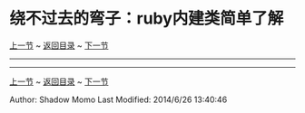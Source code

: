 # 绕不过去的弯子：ruby内建类简单了解 #
[上一节](https://shadowmomo.github.io/rgss3-guide/p/seventh.html) ~ [返回目录](https://shadowmomo.github.io/rgss3-guide/) ~ [下一节](https://shadowmomo.github.io/rgss3-guide/p/ninth.html)

---


---
[上一节](https://shadowmomo.github.io/rgss3-guide/p/seventh.html) ~ [返回目录](https://shadowmomo.github.io/rgss3-guide/) ~ [下一节](https://shadowmomo.github.io/rgss3-guide/p/ninth.html)

Author: Shadow Momo
Last Modified: 2014/6/26 13:40:46 